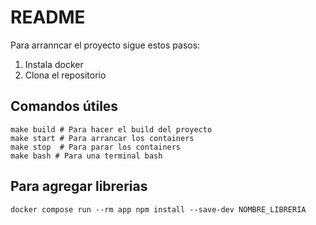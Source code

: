 # README
Para arranncar el proyecto sigue estos pasos:

1. Instala docker
2. Clona el repositorio

## Comandos útiles
```
make build # Para hacer el build del proyecto
make start # Para arrancar los containers
make stop  # Para parar los containers
make bash # Para una terminal bash
```

## Para agregar librerias
```
docker compose run --rm app npm install --save-dev NOMBRE_LIBRERIA
```
